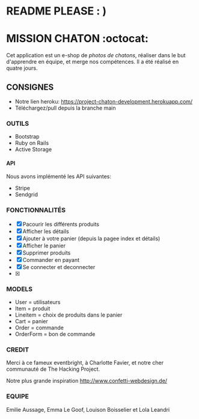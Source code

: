 # README PLEASE  : ) 

# MISSION CHATON :octocat:

Cet application est un e-shop de *photos de chatons*, réaliser dans le but d'apprendre en équipe, et merge nos compétences.  Il a été réalisé en quatre jours. 

## CONSIGNES 

- Notre lien heroku: https://project-chaton-development.herokuapp.com/
- Téléchargez/pull depuis la branche main

### OUTILS 

* Bootstrap
* Ruby on Rails 
* Active Storage

#### API 
Nous avons implémenté les API suivantes: 

* Stripe 
* Sendgrid
 

### FONCTIONNALITÉS

- [x] Pacourir les différents produits
- [x] Afficher les détails
- [x] Ajouter à votre panier (depuis la pagee index et détails) 
- [x] Afficher le panier
- [x] Supprimer produits
- [x] Commander en payant  
- [x] Se connecter et deconnecter
- [x] 


### MODELS 

* User = utilisateurs
* Item = produit
* Lineitem = choix de produits dans le panier 
* Cart = panier
* Order = commande 
* OrderForm = bon de commande 

### CREDIT 

Merci à ce fameux eventbright, à Charlotte Favier, et notre cher communauté de The Hacking Project. 

Notre plus grande inspiration http://www.confetti-webdesign.de/ 


### EQUIPE 

Emilie Aussage, Emma Le Goof, Louison Boisselier et Lola Leandri 
